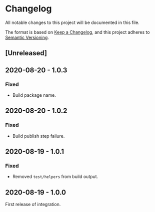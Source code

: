 # Changelog

All notable changes to this project will be documented in this file.

The format is based on [Keep a Changelog](https://keepachangelog.com/en/1.0.0/),
and this project adheres to
[Semantic Versioning](https://semver.org/spec/v2.0.0.html).

## [Unreleased]

## 2020-08-20 - 1.0.3

### Fixed

- Build package name.

## 2020-08-20 - 1.0.2

### Fixed

- Build publish step failure.

## 2020-08-19 - 1.0.1

### Fixed

- Removed `test/helpers` from build output.

## 2020-08-19 - 1.0.0

First release of integration.
